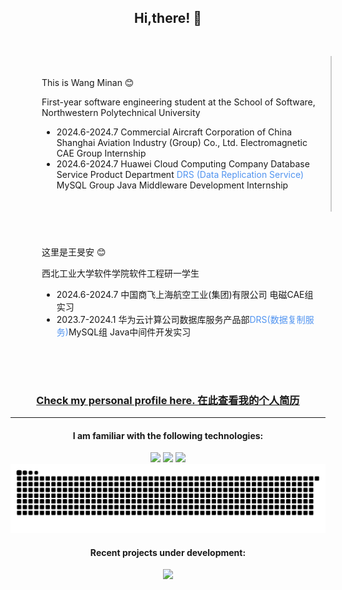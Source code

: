 <div align="center">
	<h2>
		Hi,there! 👋
	</h2>
	<div class="lr-container"
		style="display: flex;flex-wrap: wrap;width: 100%;margin: 0 auto;padding: 20px; text-align: left;">
		<div class="left-column"
			style="border-right: 2px solid #ccc;flex: 1;min-width: 300px;box-sizing: border-box;padding: 20px;margin: 10px;">
			<p>This is Wang Minan 😊</p>
			<p>First-year software engineering student at the School of Software, Northwestern Polytechnical University
			</p>
			<ul>
				<li>2024.6-2024.7 Commercial Aircraft Corporation of China Shanghai Aviation Industry (Group) Co., Ltd.
					Electromagnetic CAE Group Internship</li>
				<li>2024.6-2024.7 Huawei Cloud Computing Company Database Service Product Department <a
						href="https://www.huaweicloud.com/product/drs.html"
						style="text-decoration: none; color: #5194F0;"> DRS (Data
						Replication Service) </a> MySQL Group Java Middleware Development Internship</li>
			</ul>
		</div>
		<div class="right-column" style="flex: 1;min-width: 300px;box-sizing: border-box;padding: 20px;margin: 10px;">
			<p>这里是王旻安 😊</p>
			<p>西北工业大学软件学院软件工程研一学生</p>
			<ul>
				<li>2024.6-2024.7 中国商飞上海航空工业(集团)有限公司 电磁CAE组 实习</li>
				<li>2023.7-2024.1 华为云计算公司数据库服务产品部<a href="https://www.huaweicloud.com/product/drs.html"
						style="text-decoration: none; color: #5194F0;">DRS(数据复制服务)</a>MySQL组 Java中间件开发实习</li>
			</ul>
		</div>
	</div>
	<h3>
		<a href="https://wangminan.github.io">Check my personal profile here. 在此查看我的个人简历</a>
	</h3>
	<hr />
	<h4>I am familiar with the following technologies:</h4>
	<div>
		<img src="https://img.shields.io/badge/-Java-orange" />
		<img src="https://img.shields.io/badge/-MySQL-blue" />
		<img src="https://img.shields.io/badge/-Vue.js-brightgreen" />
	</div>
	<div>
		<picture>
			<source media="(prefers-color-scheme: dark)"
				srcset="https://raw.githubusercontent.com/wangminan/wangminan/output/github-contribution-grid-snake-dark.svg">
			<source media="(prefers-color-scheme: light)"
				srcset="https://raw.githubusercontent.com/wangminan/wangminan/output/github-contribution-grid-snake.svg">
			<img alt="github contribution grid snake animation"
				src="https://raw.githubusercontent.com/wangminan/wangminan/output/github-contribution-grid-snake.svg">
		</picture>
	</div>
	<h4>
		Recent projects under development:
	</h4>
	<div style="display: flex; justify-content: space-around;">
		<a href="https://github.com/WangMinan/Arktouros">
			<picture>
				<source
					srcset="https://github-readme-stats-wangminan.vercel.app/api/pin/?username=WangMinan&repo=Arktouros&theme=dark"
					media="(prefers-color-scheme: dark)" />
				<source
					srcset="https://github-readme-stats-wangminan.vercel.app/api/pin/?username=WangMinan&repo=Arktouros"
					media="(prefers-color-scheme: light), (prefers-color-scheme: no-preference)" />
				<img
					src="https://github-readme-stats-wangminan.vercel.app/api/pin/?username=WangMinan&repo=Arktouros" />
			</picture>
		</a>
	</div>
</div>